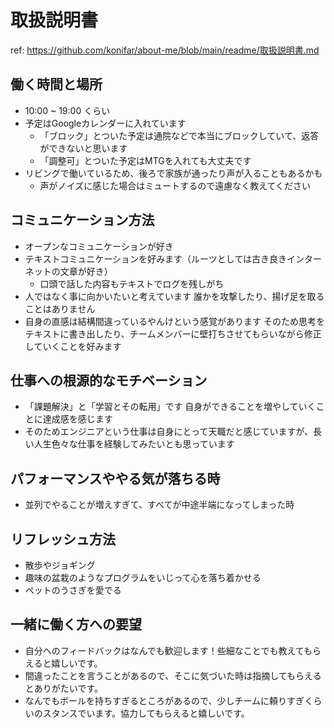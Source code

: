 # 取扱説明書

ref: https://github.com/konifar/about-me/blob/main/readme/取扱説明書.md

## 働く時間と場所

- 10:00 ~ 19:00 くらい
- 予定はGoogleカレンダーに入れています
  - 「ブロック」とついた予定は通院などで本当にブロックしていて、返答ができないと思います
  - 「調整可」とついた予定はMTGを入れても大丈夫です
- リビングで働いているため、後ろで家族が通ったり声が入ることもあるかも
  - 声がノイズに感じた場合はミュートするので遠慮なく教えてください

## コミュニケーション方法

- オープンなコミュニケーションが好き
- テキストコミュニケーションを好みます（ルーツとしては古き良きインターネットの文章が好き）
  - 口頭で話した内容もテキストでログを残しがち
- 人ではなく事に向かいたいと考えています 誰かを攻撃したり、揚げ足を取ることはありません
- 自身の直感は結構間違っているやんけという感覚があります そのため思考をテキストに書き出したり、チームメンバーに壁打ちさせてもらいながら修正していくことを好みます

## 仕事への根源的なモチベーション

- 「課題解決」と「学習とその転用」です 自身ができることを増やしていくことに達成感を感じます
- そのためエンジニアという仕事は自身にとって天職だと感じていますが、長い人生色々な仕事を経験してみたいとも思っています

## パフォーマンスややる気が落ちる時

- 並列でやることが増えすぎて、すべてが中途半端になってしまった時

## リフレッシュ方法

- 散歩やジョギング
- 趣味の盆栽のようなプログラムをいじって心を落ち着かせる
- ペットのうさぎを愛でる

## 一緒に働く方への要望

- 自分へのフィードバックはなんでも歓迎します！些細なことでも教えてもらえると嬉しいです。
- 間違ったことを言うことがあるので、そこに気づいた時は指摘してもらえるとありがたいです。
- なんでもボールを持ちすぎるところがあるので、少しチームに頼りすぎくらいのスタンスでいます。協力してもらえると嬉しいです。
